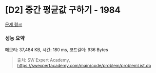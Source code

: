 # [D2] 중간 평균값 구하기 - 1984 

[문제 링크](https://swexpertacademy.com/main/code/problem/problemDetail.do?contestProbId=AV5Pw_-KAdcDFAUq) 

### 성능 요약

메모리: 37,484 KB, 시간: 180 ms, 코드길이: 936 Bytes



> 출처: SW Expert Academy, https://swexpertacademy.com/main/code/problem/problemList.do